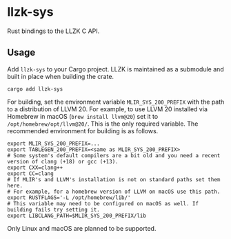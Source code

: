 # llzk-sys

Rust bindings to the LLZK C API.

## Usage 

Add `llzk-sys` to your Cargo project.
LLZK is maintained as a submodule and built in place when building the crate. 

```
cargo add llzk-sys
```

For building, set the environment variable `MLIR_SYS_200_PREFIX` with the path to a distribution of LLVM 20. For example, to use LLVM 20 installed via Homebrew in macOS (`brew install llvm@20`) set it to `/opt/homebrew/opt/llvm@20/`. This is the only required variable. The recommended environment for building is as follows.

```
export MLIR_SYS_200_PREFIX=...
export TABLEGEN_200_PREFIX=<same as MLIR_SYS_200_PREFIX>
# Some system's default compilers are a bit old and you need a recent version of clang (+18) or gcc (+13).
export CXX=clang++
export CC=clang
# If MLIR's and LLVM's installation is not on standard paths set them here.
# For example, for a homebrew version of LLVM on macOS use this path.
export RUSTFLAGS='-L /opt/homebrew/lib/'
# This variable may need to be configured on macOS as well. If building fails try setting it.
export LIBCLANG_PATH=$MLIR_SYS_200_PREFIX/lib
```

Only Linux and macOS are planned to be supported.
